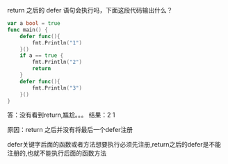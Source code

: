 return 之后的 defer 语句会执行吗，下面这段代码输出什么？

```go
var a bool = true
func main() {
	defer func(){
		fmt.Println("1")
	}()
	if a == true {
		fmt.Println("2")
		return
	}
	defer func(){
		fmt.Println("3")
	}()
}
```
答：没有看到return,尴尬。。。
结果：2 1

原因：return 之后并没有将最后一个defer注册


defer关键字后面的函数或者方法想要执行必须先注册,return之后的defer是不能注册的,也就不能执行后面的函数方法